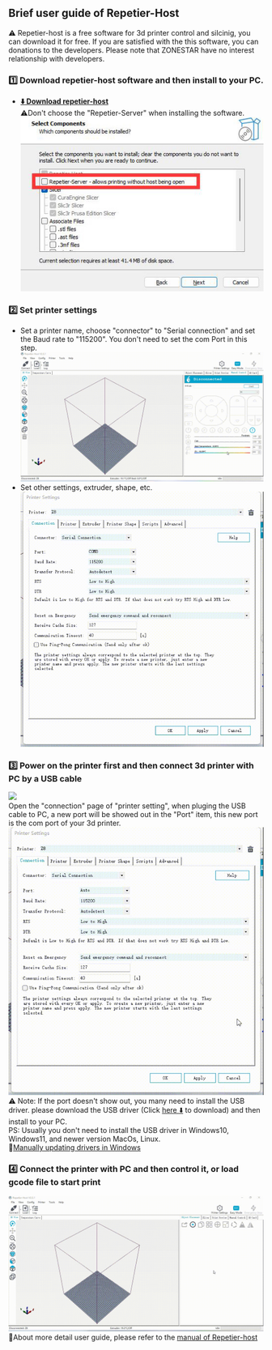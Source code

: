 ## Brief user guide of Repetier-Host
:warning: Repetier-host is a free software for 3d printer control and silcinig, you can download it for free. If you are satisfied with the this software, you can donations to the developers. Please note that ZONESTAR have no interest relationship with developers.   
### :one: Download repetier-host software and then install to your PC.    
- **[:arrow_down: Download repetier-host](https://www.repetier.com/download-now/)**     
:warning:Don't choose the "Repetier-Server" when installing the software.    
![](./repetierserver.jpg)     
### :two: Set printer settings
- Set a printer name, choose "connector" to "Serial connection" and set the Baud rate to "115200". You don't need to set the com Port in this step.     
![](./1.gif)
- Set other settings, extruder, shape, etc.     
![](./2.gif)

### :three: Power on the printer first and then connect 3d printer with PC by a USB cable
![](./connectUSB.gif)     
Open the "connection" page of "printer setting", when pluging the USB cable to PC, a new port will be showed out in the "Port" item, this new port is the com port of your 3d printer.   
![](./port.gif)     
:warning: Note: If the port doesn't show out, you many need to install the USB driver. please download the USB driver (Click [here :arrow_down:](./USBDriver.zip) to download) and then install to your PC.     
PS: Usually you don't need to install the USB driver in Windows10, Windows11, and newer version MacOs, Linux.    
:blue_book:[Manually updating drivers in Windows](https://support.microsoft.com/en-us/windows/update-drivers-manually-in-windows-ec62f46c-ff14-c91d-eead-d7126dc1f7b6)

### :four: Connect the printer with PC and then control it, or load gcode file to start print
![](./controlbypc.gif)     
:blue_book:About more detail user guide, please refer to the [manual of Repetier-host](https://www.repetier.com/documentation/repetier-host/)



